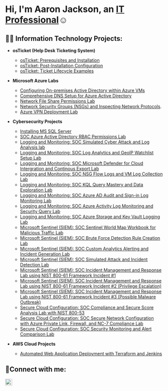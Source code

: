 <h1>Hi, I'm Aaron Jackson, an <a href="https://linkedin.com/in/Josh">IT Professional</a>☺</h1>

<h2>👨‍💻 Information Technology Projects:</h2>

- <b>osTicket (Help Desk Ticketing System)</b>
  - [osTicket: Prerequisites and Installation](https://github.com/Aaron504/OsTicketLab1)
  - [osTicket: Post-Installation Configuration](https://github.com/Aaron504/osTicket-Post-Installation-Lab)
  - [osTicket: Ticket Lifecycle Examples](https://github.com/Aaron504/Ticket-Lifecycle-Lab)

- <b>Microsoft Azure Labs</b>
  - [Configuring On-premises Active Directory within Azure VMs](https://github.com/Aaron504/On-premises-Active-Directory-Deployed-in-the-Cloud-Azure-)
  - [Comprehensive DNS Setup for Azure Active Directory](https://github.com/Aaron504/Comprehensive-DNS-Setup-for-Azure-AD)
  - [Network File Share Permissions Lab](https://github.com/Aaron504/Network-File-Share-Permissions-Lab)
  - [Network Security Groups (NSGs) and Inspecting Network Protocols](https://github.com/Aaron504/Network-Security-Groups-NSGs-and-Inspecting-Traffic-Between-Azure-Virtual-Machines).
  - [Azure VPN Deployment Lab](https://github.com/Aaron504/Azure-VPN-Deployment-Lab)

- <b>Cybersecurity Projects</b>
  - [Installing MS SQL Server](https://github.com/Aaron504/Installing-MS-SQL-Server)
  - [SOC Azure Active Directory RBAC Permissions Lab](https://github.com/Aaron504/SOC-Azure-Active-Directory-RBAC-Permissions-Lab)
  - [Logging and Monitoring: SOC Simulated Cyber Attack and Log Analysis lab](https://github.com/Aaron504/SOC-Simulated-Cyber-Attack-and-Log-Analysis-Lab)
  - [Logging and Monitoring: SOC Log Analytics and GeoIP Watchlist Setup Lab](https://github.com/Aaron504/SOC-Log-Analytics-and-GeoIP-Watchlist-Setup-Lab/blob/main/README.md)
  - [Logging and Monitoring: SOC Microsoft Defender for Cloud Intergration and Continous Export Lab](https://github.com/Aaron504/SOC-Microsoft-Defender-for-Cloud-Integration-and-Continuous-Export-Lab/blob/main/README.md)
  - [Logging and Monitoring: SOC NSG Flow Logs and VM Log Collection Lab](https://github.com/Aaron504/SOC-NSG-Flow-Logs-and-VM-Log-Collection-Lab)
  - [Logging and Monitoring: SOC KQL Query Mastery and Data Exploration Lab](https://github.com/Aaron504/SOC-KQL-Query-Mastery-and-Data-Exploration-Lab)
  - [Logging and Monitoring: SOC Azure AD Audit and Sign-in Log Monitoring Lab](https://github.com/Aaron504/SOC-Azure-AD-Audit-and-Sign-In-Log-Monitoring-Lab)
  - [Logging and Monitoring: SOC Azure Activity Log Monitoring and Security Query Lab](https://github.com/Aaron504/SOC-Azure-Activity-Log-Monitoring-and-Security-Query-Lab)
  - [Logging and Monitoring: SOC Azure Storage and Key Vault Logging Lab](https://github.com/Aaron504/SOC-Azure-Storage-and-Key-Vault-Logging-Lab)
  - [Microsoft Sentinel (SIEM): SOC Sentinel World Map Workbook for Malicious Traffic Lab](https://github.com/Aaron504/SOC-Sentinel-World-Map-Workbook-for-Malicious-Traffic-Lab)
  - [Microsoft Sentinel (SIEM): SOC Brute Force Detection Rule Creation Lab](https://github.com/Aaron504/SOC-Brute-Force-Detection-Rule-Creation-Lab)
  - [Microsoft Sentinel (SIEM): SOC Custom Analytics Alerting and Incident Generation Lab](https://github.com/Aaron504/SOC-Custom-Analytics-Alerting-and-Incident-Generation-Lab)
  - [Microsoft Sentinel (SIEM): SOC Simulated Attack and Incident Detection Lab](https://github.com/Aaron504/SOC-Simulated-Attack-and-Incident-Detection-Lab)
  - [Microsoft Sentinel (SIEM): SOC Incident Management and Response Lab using NIST 800-61 Framework Incident #1](https://github.com/Aaron504/SOC-Incident-Management-and-Response-Lab-using-NIST-800-61-Framework)
  - [Microsoft Sentinel (SIEM): SOC Incident Management and Response Lab using NIST 800-61 Framework Incident #2 (Privilege Escalation)](https://github.com/Aaron504/SOC-Incident-Management-and-Response-Lab-using-NIST-800-61-Framework-Privilege-Escalation-)
  - [Microsoft Sentinel (SIEM): SOC Incident Management and Response Lab using NIST 800-61 Framework Incident #3 (Possible Malware Outbreak)](https://github.com/Aaron504/SOC-Incident-Management-and-Response-Lab-using-NIST-800-61-Framework-Possible-Malware-Outbreak-)
  - [Secure Cloud Configuration: SOC Compliance and Secure Score Analysis Lab with NIST 800-53](https://github.com/Aaron504/SOC-Compliance-and-Secure-Score-Analysis-Lab-with-NIST-800-53)
  - [Secure Cloud Configuration: SOC Secure Network Configuration with Azure Private Link, Firewall, and NC-7 Compliance Lab](https://github.com/Aaron504/SOC-Secure-Network-Configuration-with-Azure-Private-Link-Firewall-and-NC-7-Compliance-Lab)
  - [Secure Cloud Configuration: SOC Security Monitoring and Alert Comparison Lab](https://github.com/Aaron504/SOC-Security-Monitoring-and-Alert-Comparison-Lab)

- <b>AWS Cloud Projects</b>
  - [Automated Web Application Deployment with Terraform and Jenkins](https://github.com/Aaron504/Automated-Web-Application-Deployment-with-Terraform-and-Jenkins)

<h2>🤳Connect with me:</h2>

[<img align="left" alt="Josh | LinkedIn" width="22px" src="https://cdn.jsdelivr.net/npm/simple-icons@v3/icons/linkedin.svg" />][linkedin]



[linkedin]: https://linkedin.com/in/Josh
